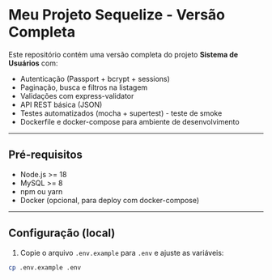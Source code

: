# Meu Projeto Sequelize - Versão Completa

Este repositório contém uma versão completa do projeto **Sistema de Usuários** com:

- Autenticação (Passport + bcrypt + sessions)
- Paginação, busca e filtros na listagem
- Validações com express-validator
- API REST básica (JSON)
- Testes automatizados (mocha + supertest) - teste de smoke
- Dockerfile e docker-compose para ambiente de desenvolvimento

---

## Pré-requisitos

- Node.js >= 18
- MySQL >= 8
- npm ou yarn
- Docker (opcional, para deploy com docker-compose)

---

## Configuração (local)

1. Copie o arquivo `.env.example` para `.env` e ajuste as variáveis:

```bash
cp .env.example .env
